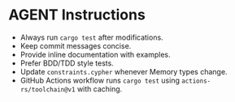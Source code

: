 # AGENT Instructions
- Always run `cargo test` after modifications.
- Keep commit messages concise.
- Provide inline documentation with examples.
- Prefer BDD/TDD style tests.
- Update `constraints.cypher` whenever Memory types change.
- GitHub Actions workflow runs `cargo test` using `actions-rs/toolchain@v1` with caching.
